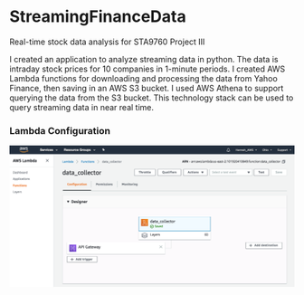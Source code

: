 # StreamingFinanceData
Real-time stock data analysis for STA9760 Project III

I created an application to analyze streaming data in python. The data is intraday stock prices for 10 companies in 1-minute periods. I created AWS Lambda functions for downloading and processing the data from Yahoo Finance, then saving in an AWS S3 bucket. I used AWS Athena to support querying the data from the S3 bucket. This technology stack can be used to query streaming data in near real time. 

### Lambda Configuration
![DataCollector Lambda Configuration](DataCollector_configuration.png)